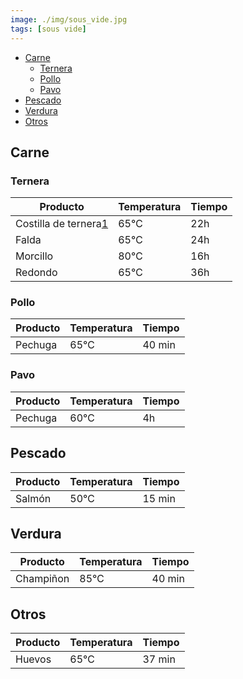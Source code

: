 ```yaml
---
image: ./img/sous_vide.jpg
tags: [sous vide]
---
```


- [Carne](#carne)
  - [Ternera](#ternera)
  - [Pollo](#pollo)
  - [Pavo](#pavo)
- [Pescado](#pescado)
- [Verdura](#verdura)
- [Otros](#otros)

## Carne

### Ternera

| Producto               | Temperatura | Tiempo |
| ---------------------- | ----------- | ------ |
| Costilla de ternera[1] | 65℃         | 22h    |
| Falda                  | 65℃         | 24h    |
| Morcillo               | 80℃         | 16h    |
| Redondo                | 65℃         | 36h    |

### Pollo

| Producto | Temperatura | Tiempo |
| -------- | ----------- | ------ |
| Pechuga  | 65℃         | 40 min |

### Pavo

| Producto | Temperatura | Tiempo |
| -------- | ----------- | ------ |
| Pechuga  | 60℃         | 4h     |

## Pescado

| Producto | Temperatura | Tiempo |
| -------- | ----------- | ------ |
| Salmón   | 50℃         | 15 min |

## Verdura

| Producto  | Temperatura | Tiempo |
| --------- | ----------- | ------ |
| Champiñon | 85℃         | 40 min |

## Otros

| Producto | Temperatura | Tiempo |
| -------- | ----------- | ------ |
| Huevos   | 65℃         | 37 min |

[1]: https://www.chefsteps.com/activities/beef-short-ribs-your-way
